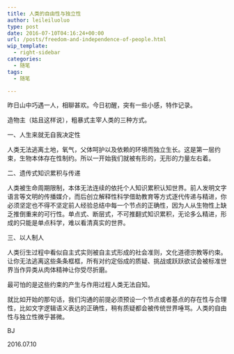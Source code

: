 ```yaml
---
title: 人类的自由性与独立性
author: leileiluoluo
type: post
date: 2016-07-10T04:16:24+00:00
url: /posts/freedom-and-independence-of-people.html
wip_template:
  - right-sidebar
categories:
  - 随笔
tags:
  - 随笔

---
```

昨日山中巧遇一人，相聊甚欢。今日初醒，突有一些小感，特作记录。

造物主（姑且这样说），粗暴式主宰人类的三种方式。

一、人生来就无自我决定性
  
人类无法逃离土地，氧气，父体呵护以及依赖的环境而独立生长。这是第一层约束，生物本体存在性制约。所以一开始我们就被有形的，无形的力量左右着。

二、遗传式知识累积与传递
  
人类被生命周期限制，本体无法连续的依托个人知识累积认知世界。前人发明文字语言等文明的传播媒介，而后创立解释性科学借助教育等方式逐代传递与精进，你必须坚定也不得不坚定前人经验总结中每一个节点的正确性，因为人从生物性上缺乏推倒重来的可行性。单点式、断层式，不可推翻式知识累积，无论多么精进，形成的只能是单点科学，难以看清真实的世界。

三、以人制人
  
人类衍生过程中看似自主式实则被自主式形成的社会准则，文化道德宗教等约束。让你无法逃离这些条条框框，所有对约定俗成的质疑、挑战或跃跃欲试会被标准世界当作异类从肉体精神让你受尽折磨。

最可怕的是这些约束的产生与作用过程人类无法自知。

就比如开始的那句话，我们沟通的前提必须预设一个节点或者基点的存在性与合理性，比如文字逻辑语义表达的正确性，稍有质疑都会被传统世界唾骂。人类的自由性与独立性微乎甚微。

BJ
  
2016.07.10